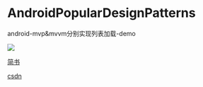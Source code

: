 # AndroidPopularDesignPatterns
android-mvp&amp;mvvm分别实现列表加载-demo

![](http://upload-images.jianshu.io/upload_images/3093487-1880b7e9fd80ddb0.gif?imageMogr2/auto-orient/strip)

<a href="http://www.jianshu.com/p/f179d8352431">简书</a>

<a href="http://blog.csdn.net/mj_air/article/details/72690229">csdn</a>




